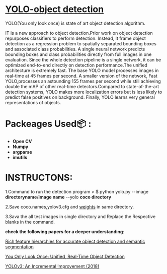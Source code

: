 # [YOLO-object detection](https://pjreddie.com/darknet/yolo/)

YOLO(You only look once) is state of art object detection algorithm.


IT is a new approach to object detection.Prior work on object detection repurposes classifiers to perform detection. Instead, It frame object detection as a regression problem to spatially separated bounding boxes and associated class probabilities. A single neural network predicts bounding boxes and class probabilities directly from full images in one evaluation. Since the whole detection pipeline is a single network, it can be optimized end-to-end directly on detection performance.The unified architecture is extremely fast. The base YOLO model processes images in real-time at 45 frames per second. A smaller version of the network, Fast YOLO,processes an astounding 155 frames per second while still achieving double the mAP of other real-time detectors.Compared to state-of-the-art detection systems, YOLO makes more localization errors but is less likely to predict false positives on background. Finally, YOLO learns very general representations of objects. 


# Packeages Used:package: :
* **Open CV**
* **Numpy**
* **argparse**
* **imutils**

# INSTRUCTONS:
1.Command to run the detection program > $ python yolo.py --image **directoryname**/**image name** --yolo **coco directory**

2.Save coco.names,yolov3.cfg and [weights](https://pjreddie.com/darknet/yolo/) in same directory.

3.Sava the all test images in single directory and Replace the Respective blanks in the command.



**check the following papers for a deeper understanding**:

[Rich feature hierarchies for accurate object detection and semantic segmentation](https://arxiv.org/abs/1311.2524)

[ You Only Look Once: Unified, Real-Time Object Detection](https://arxiv.org/abs/1506.02640)

[YOLOv3: An Incremental Improvement (2018)](https://arxiv.org/abs/1804.02767)

